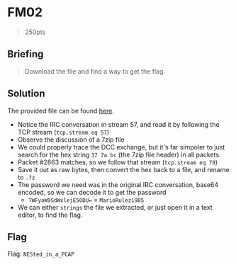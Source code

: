 # FM02
> 250pts

## Briefing
> Download the file and find a way to get the flag.

## Solution
The provided file can be found [here](fm02.zip).

- Notice the IRC conversation in stream 57, and read it by following the TCP stream (`tcp.stream eq 57`)
- Observe the discussion of a 7zip file
- We could properly trace the DCC exchange, but it's far simpoler to just search for the hex string `37 7a bc` (the 7zip file header) in all packets.
- Packet #2863 matches, so we follow that stream (`tcp.stream eq 79`)
- Save it out as raw bytes, then convert the hex back to a file, and rename to `.7z`
- The password we need was in the original IRC conversation, base64 encoded, so we can decode it to get the password
  - `TWFyaW9SdWxlejE5ODU=` = `MarioRulez1985`
- We can either `strings` the file we extracted, or just open it in a text editor, to find the flag.

## Flag
Flag: `NESted_in_a_PCAP`
